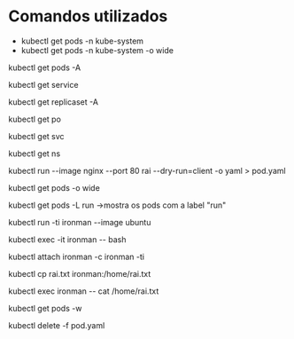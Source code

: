 # Comandos utilizados 
* kubectl get pods -n kube-system
* kubectl get pods -n kube-system -o wide

kubectl get pods -A

kubectl get service

kubectl get replicaset -A

kubectl get po

kubectl get svc

kubectl get ns

kubectl run --image nginx --port 80 rai --dry-run=client -o yaml > pod.yaml

kubectl get pods -o wide

kubectl get pods -L run  ->mostra os pods com a label "run"

kubectl run -ti ironman --image ubuntu

kubectl exec -it ironman -- bash

kubectl attach ironman -c ironman -ti

kubectl cp rai.txt  ironman:/home/rai.txt

kubectl exec ironman -- cat /home/rai.txt

kubectl get pods -w

kubectl delete -f pod.yaml
